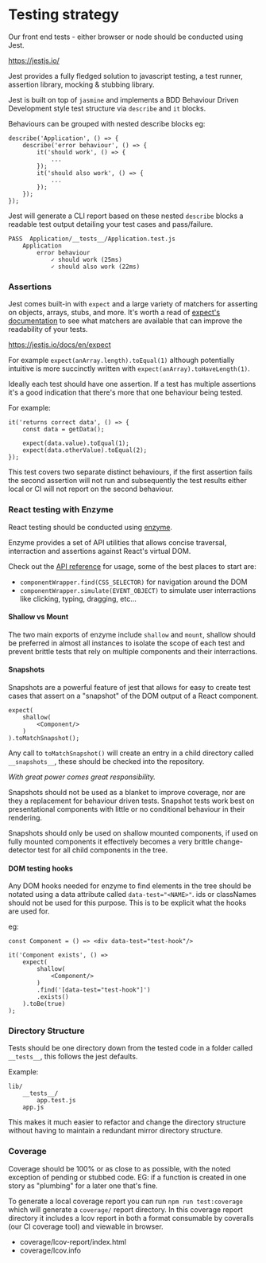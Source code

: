 # Testing strategy

Our front end tests - either browser or node should be conducted using Jest.

https://jestjs.io/

Jest provides a fully fledged solution to javascript testing, a test runner, assertion library, mocking & stubbing library.

Jest is built on top of `jasmine` and implements a BDD Behaviour Driven Development style test structure via `describe` and `it` blocks.

Behaviours can be grouped with nested describe blocks eg:

```
describe('Application', () => {
	describe('error behaviour', () => {
		it('should work', () => {
			...
		});
		it('should also work', () => {
			...
		});
	});
});
```

Jest will generate a CLI report based on these nested `describe` blocks a readable test output detailing your test cases and pass/failure.

```
PASS  Application/__tests__/Application.test.js
	Application
		error behaviour
			✓ should work (25ms)
			✓ should also work (22ms)
```

### Assertions

Jest comes built-in with `expect` and a large variety of matchers for asserting on objects, arrays, stubs, and more. It's worth a read of [expect's documentation](https://jestjs.io/docs/en/expect) to see what matchers are available that can improve the readability of your tests.

https://jestjs.io/docs/en/expect

For example `expect(anArray.length).toEqual(1)` although potentially intuitive is more succinctly written with `expect(anArray).toHaveLength(1)`.

Ideally each test should have one assertion. If a test has multiple assertions it's a good indication that there's more that one behaviour being tested.

For example:

```
it('returns correct data', () => {
	const data = getData();

	expect(data.value).toEqual(1);
	expect(data.otherValue).toEqual(2);
});
```

This test covers two separate distinct behaviours, if the first assertion fails the second assertion will not run and subsequently the test results either local or CI will not report on the second behaviour.

### React testing with Enzyme

React testing should be conducted using [enzyme](https://airbnb.io/enzyme/).

Enzyme provides a set of API utilities that allows concise traversal, interraction and assertions against React's virtual DOM.

Check out the [API reference](https://airbnb.io/enzyme/docs/api/) for usage, some of the best places to start are:

-   `componentWrapper.find(CSS_SELECTOR)` for navigation around the DOM
-   `componentWrapper.simulate(EVENT_OBJECT)` to simulate user interractions like clicking, typing, dragging, etc...

#### Shallow vs Mount

The two main exports of enzyme include `shallow` and `mount`, shallow should be preferred in almost all instances to isolate the scope of each test and prevent brittle tests that rely on multiple components and their interractions.

#### Snapshots

Snapshots are a powerful feature of jest that allows for easy to create test cases that assert on a "snapshot" of the DOM output of a React component.

```
expect(
	shallow(
		<Component/>
	)
).toMatchSnapshot();
```

Any call to `toMatchSnapshot()` will create an entry in a child directory called `__snapshots__`, these should be checked into the repository.

_With great power comes great responsibility._

Snapshots should not be used as a blanket to improve coverage, nor are they a replacement for behaviour driven tests. Snapshot tests work best on presentational components with little or no conditional behaviour in their rendering.

Snapshots should only be used on shallow mounted components, if used on fully mounted components it effectively becomes a very brittle change-detector test for all child components in the tree.

#### DOM testing hooks

Any DOM hooks needed for enzyme to find elements in the tree should be notated using a data attribute called `data-test="<NAME>"`. ids or classNames should not be used for this purpose. This is to be explicit what the hooks are used for.

eg:

```
const Component = () => <div data-test="test-hook"/>
```

```
it('Component exists', () =>
	expect(
		shallow(
			<Component/>
		)
		.find('[data-test="test-hook"]')
		.exists()
	).toBe(true)
);
```

### Directory Structure

Tests should be one directory down from the tested code in a folder called `__tests__`, this follows the jest defaults.

Example:

```
lib/
	__tests__/
		app.test.js
	app.js
```

This makes it much easier to refactor and change the directory structure without having to maintain a redundant mirror directory structure.

### Coverage

Coverage should be 100% or as close to as possible, with the noted exception of pending or stubbed code. EG: if a function is created in one story as "plumbing" for a later one that's fine.

To generate a local coverage report you can run `npm run test:coverage` which will generate a `coverage/` report directory. In this coverage report directory it includes a lcov report in both a format consumable by coveralls (our CI coverage tool) and viewable in browser.

-   coverage/lcov-report/index.html
-   coverage/lcov.info
